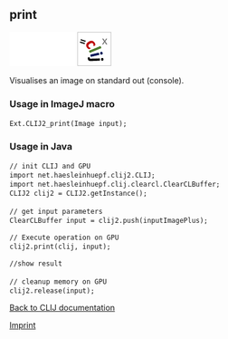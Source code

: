 ## print
<img src="images/mini_empty_logo.png"/><img src="images/mini_empty_logo.png"/><img src="images/mini_clijx_logo.png"/>

Visualises an image on standard out (console).

### Usage in ImageJ macro
```
Ext.CLIJ2_print(Image input);
```


### Usage in Java
```
// init CLIJ and GPU
import net.haesleinhuepf.clij2.CLIJ;
import net.haesleinhuepf.clij.clearcl.ClearCLBuffer;
CLIJ2 clij2 = CLIJ2.getInstance();

// get input parameters
ClearCLBuffer input = clij2.push(inputImagePlus);
```

```
// Execute operation on GPU
clij2.print(clij, input);
```

```
//show result

// cleanup memory on GPU
clij2.release(input);
```


[Back to CLIJ documentation](https://clij.github.io/)

[Imprint](https://clij.github.io/imprint)
